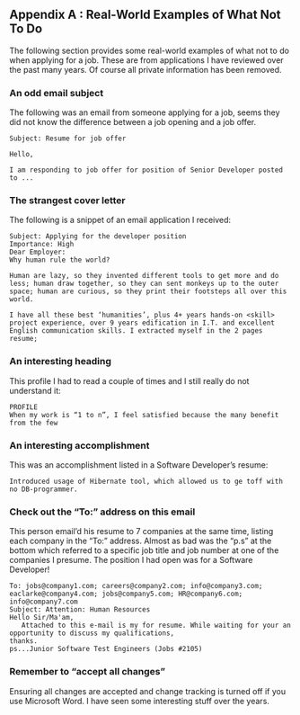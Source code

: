 ## Appendix A : Real-World Examples of What Not To Do

The following section provides some real-world examples of what not to do when applying for a job. These are from applications I have reviewed over the past many years. Of course all private information has been removed.

### An odd email subject

The following was an email from someone applying for a job, seems they did not know the difference between a job opening and a job offer.

```
Subject: Resume for job offer

Hello,

I am responding to job offer for position of Senior Developer posted to ... 
```

### The strangest cover letter

The following is a snippet of an email application I received:

```
Subject: Applying for the developer position
Importance: High
Dear Employer:
Why human rule the world?

Human are lazy, so they invented different tools to get more and do less; human draw together, so they can sent monkeys up to the outer space; human are curious, so they print their footsteps all over this world.

I have all these best ‘humanities’, plus 4+ years hands-on <skill> project experience, over 9 years edification in I.T. and excellent English communication skills. I extracted myself in the 2 pages resume; 
```

### An interesting heading

This profile I had to read a couple of times and I still really do not understand it:

```
PROFILE
When my work is “1 to n”, I feel satisfied because the many benefit from the few
```

### An interesting accomplishment

This was an accomplishment listed in a Software Developer’s resume:

```
Introduced usage of Hibernate tool, which allowed us to ge toff with no DB-programmer.
```


### Check out the “To:” address on this email

This person email’d his resume to 7 companies at the same time, listing each company in the “To:” address. Almost as bad was the “p.s” at the bottom which referred to a specific job title and job number at one of the companies I presume. The position I had open was for a Software Developer!

```
To: jobs@company1.com; careers@company2.com; info@company3.com; eaclarke@company4.com; jobs@company5.com; HR@company6.com; info@company7.com
Subject: Attention: Human Resources
Hello Sir/Ma'am,
   Attached to this e-mail is my for resume. While waiting for your an opportunity to discuss my qualifications,
thanks.
ps...Junior Software Test Engineers (Jobs #2105) 
```

### Remember to “accept all changes”

Ensuring all changes are accepted and change tracking is turned off if you use Microsoft Word. I have seen some interesting stuff over the years.